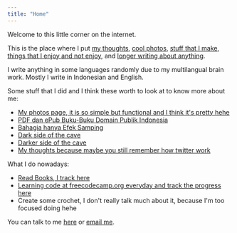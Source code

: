 ```yaml
---
title: "Home"
---
```


Welcome to this little corner on the internet.

This is the place where I put [my thoughts](/thoughts/), [cool photos](/photos/), [stuff that I make](/creations/), [things that I enjoy and not enjoy](/consumptions/), and [longer writing about anything](/post/).

I write anything in some languages randomly due to my multilangual brain work. Mostly I write in Indonesian and English. 

Some stuff that I did and I think these worth to look at to know more about me:
- [My photos page, it is so simple but functional and I think it's pretty hehe](/photos/)
- [PDF dan ePub Buku-Buku Domain Publik Indonesia](/post/kumpulan-buku-domain-publik-indonesia/)
- [Bahagia hanya Efek Samping](/post/bahagia-hanya-efek-samping)
- [Dark side of the cave](/post/can-i-just-die/)
- [Darker side of the cave](/post/i-scare-me/)
- [My thoughts because maybe you still remember how twitter work](/thoughts/)

What I do nowadays:
- [Read Books, I track here](/consumptions/)
- [Learning code at freecodecamp.org everyday and track the progress here](/post/free-code-camp-journey/)
- Create some crochet, I don't really talk much about it, because I'm too focused doing hehe

You can talk to me [here](https://x.com/satriafii/) or [email me](mailto:heysatriafi@gmail.com).

